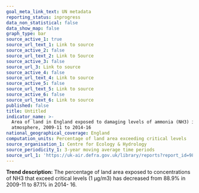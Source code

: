 ```yaml
---
goal_meta_link_text: UN metadata
reporting_status: inprogress
data_non_statistical: false
data_show_map: false
graph_type: bar
source_active_1: true
source_url_text_1: Link to source
source_active_2: false
source_url_text_2: Link to Source
source_active_3: false
source_url_3: Link to source
source_active_4: false
source_url_text_4: Link to source
source_active_5: false
source_url_text_5: Link to source
source_active_6: false
source_url_text_6: Link to source
published: false
title: Untitled
indicator_name: >-
  Area of land in England exposed to damaging levels of ammonia (NH3) in the
  atmosphere, 2009-11 to 2014-16
national_geographical_coverage: England
computation_units: Percentage of land area exceeding critical levels
source_organisation_1: Centre for Ecology & Hydrology
source_periodicity_1: 3-year moving average time periods
source_url_1: 'https://uk-air.defra.gov.uk/library/reports?report_id=982'
---
```

**Trend description:** The percentage of land area exposed to concentrations of NH3 that
exceed critical levels (1 μg/m3) has decreased from 88.9% in 2009-11 to 87.1% in 2014-
16.
